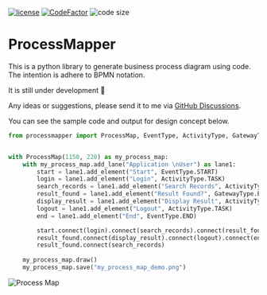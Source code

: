 [![license](https://img.shields.io/badge/license-mit-brightgreen.svg?style=plastic)](https://en.wikipedia.org/wiki/MIT_License)
[![CodeFactor](https://www.codefactor.io/repository/github/csgoh/processmapper/badge?style=plastic)](https://www.codefactor.io/repository/github/csgoh/processmapper)
![code size](https://img.shields.io/github/languages/code-size/csgoh/processmapper?style=plastic)

# ProcessMapper

This is a python library to generate business process diagram using code. The intention is adhere to BPMN notation.

It is still under development :construction:

Any ideas or suggestions, please send it to me via [GitHub Discussions](https://github.com/csgoh/processmapper/discussions).

You can see the sample code and output for design concept below.

```python
from processmapper import ProcessMap, EventType, ActivityType, GatewayType


with ProcessMap(1150, 220) as my_process_map:
    with my_process_map.add_lane("Application \nUser") as lane1:
        start = lane1.add_element("Start", EventType.START)
        login = lane1.add_element("Login", ActivityType.TASK)
        search_records = lane1.add_element("Search Records", ActivityType.TASK)
        result_found = lane1.add_element("Result Found?", GatewayType.EXCLUSIVE)
        display_result = lane1.add_element("Display Result", ActivityType.TASK)
        logout = lane1.add_element("Logout", ActivityType.TASK)
        end = lane1.add_element("End", EventType.END)

        start.connect(login).connect(search_records).connect(result_found)
        result_found.connect(display_result).connect(logout).connect(end)
        result_found.connect(search_records)
      
    my_process_map.draw()
    my_process_map.save("my_process_map_demo.png")
```

![Process Map](https://github.com/csgoh/processmapper/blob/main/my_process_map_demo.png)
